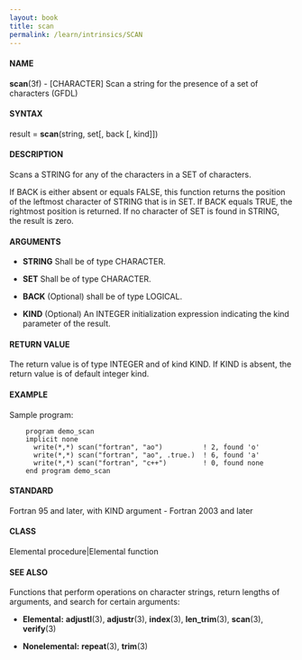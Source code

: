 ```yaml
---
layout: book
title: scan
permalink: /learn/intrinsics/SCAN
---
```

#### NAME

__scan__(3f) - \[CHARACTER\] Scan a string for the presence of a set of characters
(GFDL)

#### SYNTAX

result = __scan__(string, set\[, back \[, kind\]\])

#### DESCRIPTION

Scans a STRING for any of the characters in a SET of characters.

If BACK is either absent or equals FALSE, this function returns the
position of the leftmost character of STRING that is in SET. If BACK
equals TRUE, the rightmost position is returned. If no character of SET
is found in STRING, the result is zero.

#### ARGUMENTS

  - __STRING__
    Shall be of type CHARACTER.

  - __SET__
    Shall be of type CHARACTER.

  - __BACK__
    (Optional) shall be of type LOGICAL.

  - __KIND__
    (Optional) An INTEGER initialization expression indicating the kind
    parameter of the result.

#### RETURN VALUE

The return value is of type INTEGER and of kind KIND. If KIND is absent,
the return value is of default integer kind.

#### EXAMPLE

Sample program:

```
    program demo_scan
    implicit none
      write(*,*) scan("fortran", "ao")          ! 2, found 'o'
      write(*,*) scan("fortran", "ao", .true.)  ! 6, found 'a'
      write(*,*) scan("fortran", "c++")         ! 0, found none
    end program demo_scan
```

#### STANDARD

Fortran 95 and later, with KIND argument - Fortran 2003 and later

#### CLASS

Elemental procedure\|Elemental function

#### SEE ALSO

Functions that perform operations on character strings, return lengths
of arguments, and search for certain arguments:

  - __Elemental:__
    __adjustl__(3), __adjustr__(3), __index__(3), __len\_trim__(3),
    __scan__(3), __verify__(3)

  - __Nonelemental:__
    __repeat__(3), __trim__(3)
